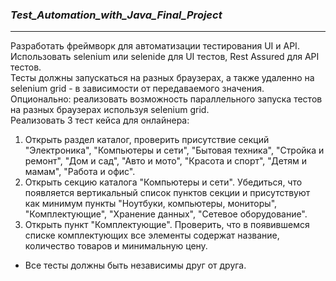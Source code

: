 ### **_Test_Automation_with_Java_Final_Project_**

---
Разработать фреймворк для автоматизации тестирования UI и API.<br>
Использовать selenium или selenide для UI тестов, Rest Assured для API тестов.<br>
Тесты должны запускаться на разных браузерах, а также удаленно на selenium grid - в зависимости от передаваемого значения.<br>
Опционально: реализовать возможность параллельного запуска тестов на разных браузерах используя selenium grid.<br>
Реализовать 3 тест кейса для онлайнера:<br>
1. Открыть раздел каталог, проверить присутствие секций "Электроника", "Компьютеры и сети", "Бытовая техника", "Стройка и ремонт", 
   "Дом и сад", "Авто и мото", "Красота и спорт", "Детям и мамам", "Работа и офис".
2. Открыть секцию каталога "Компьютеры и сети". Убедиться, что появляется вертикальный список пунктов секции и присутствуют как минимум
   пункты "Ноутбуки, компьютеры, мониторы", "Комплектующие", "Хранение данных", "Сетевое оборудование".
3. Открыть пункт "Комплектующие". Проверить, что в появившемся списке комплектующих все элементы содержат название, количество товаров
   и минимальную цену.
 - Все тесты должны быть независимы друг от друга.